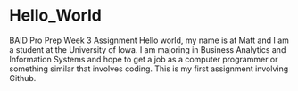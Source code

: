 # Hello_World
BAID Pro Prep Week 3 Assignment
Hello world, my name is at Matt and I am a student at the University of Iowa. I am majoring in Business Analytics and Information Systems and hope to get a job as a computer programmer or something similar that involves coding. This is my first assignment involving Github.
